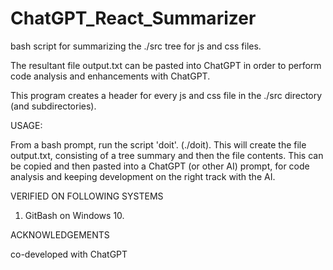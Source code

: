 # ChatGPT_React_Summarizer
bash script for summarizing the ./src tree for js and css files. 

The resultant file output.txt can be pasted into ChatGPT in order to perform code analysis and enhancements with ChatGPT. 

This program creates a header for every js and css file in the ./src directory (and subdirectories).


USAGE:

From a bash prompt, run the script 'doit'. (./doit). This will create the file output.txt, consisting of a tree summary and then the file contents. This can be copied and then pasted into a ChatGPT (or other AI) prompt, for code analysis and keeping development on the right track with the AI.


VERIFIED ON FOLLOWING SYSTEMS

1) GitBash on Windows 10.

ACKNOWLEDGEMENTS

co-developed with ChatGPT
